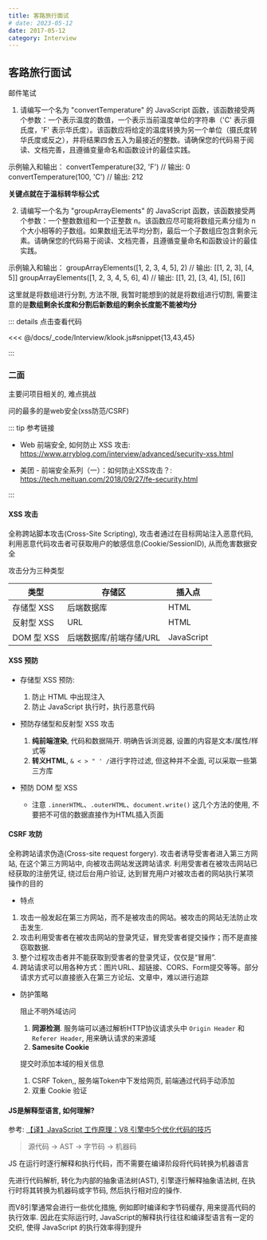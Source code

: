 ```yaml
---
title: 客路旅行面试
# date: 2023-05-12
date: 2017-05-12
category: Interview
---
```


## 客路旅行面试

邮件笔试

1. 请编写一个名为 "convertTemperature" 的 JavaScript 函数，该函数接受两个参数：一个表示温度的数值，一个表示当前温度单位的字符串（'C' 表示摄氏度，'F' 表示华氏度）。该函数应将给定的温度转换为另一个单位（摄氏度转华氏度或反之），并将结果四舍五入为最接近的整数。请确保您的代码易于阅读、文档完善，且遵循变量命名和函数设计的最佳实践。

示例输入和输出：
convertTemperature(32, 'F') // 输出: 0
convertTemperature(100, 'C') // 输出: 212

**关键点就在于温标转华标公式**

2. 请编写一个名为 "groupArrayElements" 的 JavaScript 函数，该函数接受两个参数：一个整数数组和一个正整数 n。该函数应尽可能将数组元素分组为 n 个大小相等的子数组。如果数组无法平均分割，最后一个子数组应包含剩余元素。请确保您的代码易于阅读、文档完善，且遵循变量命名和函数设计的最佳实践。

示例输入和输出：
groupArrayElements([1, 2, 3, 4, 5], 2) // 输出: [[1, 2, 3], [4, 5]]
groupArrayElements([1, 2, 3, 4, 5, 6], 4) // 输出: [[1, 2], [3, 4], [5], [6]]

这里就是将数组进行分割, 方法不限, 我暂时能想到的就是将数组进行切割, 需要注意的是**数组剩余长度和分割后新数组的剩余长度能不能被均分**

::: details 点击查看代码

<<< @/docs/_code/Interview/klook.js#snippet{13,43,45}

:::


### 二面

主要问项目相关的, 难点挑战

问的最多的是web安全(xss防范/CSRF)

::: tip 参考链接

- Web 前端安全, 如何防止 XSS 攻击: https://www.arryblog.com/interview/advanced/security-xss.html

- 美团 - 前端安全系列（一）：如何防止XSS攻击？: https://tech.meituan.com/2018/09/27/fe-security.html

:::


#### XSS 攻击

全称跨站脚本攻击(Cross-Site Scripting), 攻击者通过在目标网站注入恶意代码, 利用恶意代码攻击者可获取用户的敏感信息(Cookie/SessionID), 从而危害数据安全

攻击分为三种类型

| 类型 | 存储区 | 插入点
| - | - | -
| 存储型 XSS | 后端数据库 | HTML
| 反射型 XSS | URL | HTML
| DOM 型 XSS | 后端数据库/前端存储/URL | JavaScript

#### XSS 预防

- 存储型 XSS 预防:

  1. 防止 HTML 中出现注入
  2. 防止 JavaScript 执行时，执行恶意代码

- 预防存储型和反射型 XSS 攻击

  1. **纯前端渲染**, 代码和数据隔开. 明确告诉浏览器, 设置的内容是文本/属性/样式等
  2. **转义HTML**, `& < > " ' /`进行字符过滤, 但这种并不全面, 可以采取一些第三方库

- 预防 DOM 型 XSS

  - 注意 `.innerHTML`、`.outerHTML`、`document.write()` 这几个方法的使用, 不要把不可信的数据直接作为HTML插入页面


#### CSRF 攻防

全称跨站请求伪造(Cross-site request forgery). 攻击者诱导受害者进入第三方网站, 在这个第三方网站中, 向被攻击网站发送跨站请求. 利用受害者在被攻击网站已经获取的注册凭证, 绕过后台用户验证, 达到冒充用户对被攻击者的网站执行某项操作的目的

- 特点

1. 攻击一般发起在第三方网站，而不是被攻击的网站。被攻击的网站无法防止攻击发生.
2. 攻击利用受害者在被攻击网站的登录凭证，冒充受害者提交操作；而不是直接窃取数据.
3. 整个过程攻击者并不能获取到受害者的登录凭证，仅仅是“冒用”.
4. 跨站请求可以用各种方式：图片URL、超链接、CORS、Form提交等等。部分请求方式可以直接嵌入在第三方论坛、文章中，难以进行追踪

- 防护策略

  阻止不明外域访问

  1. **同源检测**. 服务端可以通过解析HTTP协议请求头中 `Origin Header` 和 `Referer Header`, 用来确认请求的来源域
  2. **Samesite Cookie**

  提交时添加本域的相关信息

  1. CSRF Token,, 服务端Token中下发给网页, 前端通过代码手动添加
  2. 双重 Cookie 验证


#### JS是解释型语言, 如何理解?

参考: [【译】JavaScript 工作原理：V8 引擎中5个优化代码的技巧](https://lyn-ho.github.io/posts/4d26265b/)

> 源代码 -> AST -> 字节码 -> 机器码

JS 在运行时逐行解释和执行代码，而不需要在编译阶段将代码转换为机器语言

先进行代码解析, 转化为内部的抽象语法树(AST), 引擎逐行解释抽象语法树, 在执行时将其转换为机器码或字节码, 然后执行相对应的操作.

而V8引擎通常会进行一些优化措施, 例如即时编译和字节码缓存, 用来提高代码的执行效率. 因此在实际运行时, JavaScript的解释执行往往和编译型语言有一定的交织, 使得 JavaScript 的执行效率得到提升
